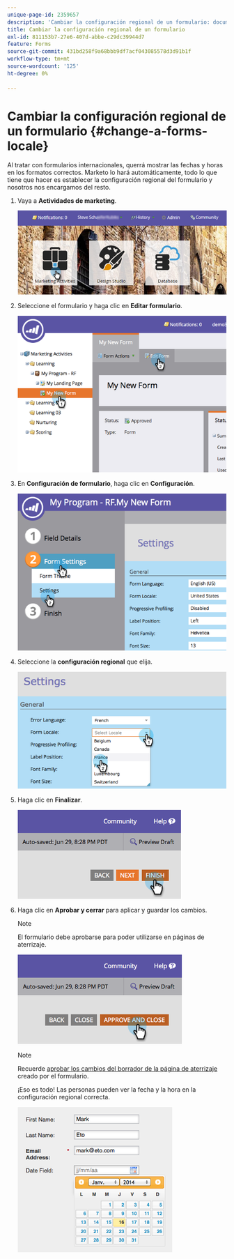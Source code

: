 ```yaml
---
unique-page-id: 2359657
description: 'Cambiar la configuración regional de un formulario: documentos de Marketo, documentación del producto'
title: Cambiar la configuración regional de un formulario
exl-id: 811153b7-27e6-407d-abbe-c29dc39944d7
feature: Forms
source-git-commit: 431bd258f9a68bbb9df7acf043085578d3d91b1f
workflow-type: tm+mt
source-wordcount: '125'
ht-degree: 0%

---
```


# Cambiar la configuración regional de un formulario {#change-a-forms-locale}

Al tratar con formularios internacionales, querrá mostrar las fechas y horas en los formatos correctos. Marketo lo hará automáticamente, todo lo que tiene que hacer es establecer la configuración regional del formulario y nosotros nos encargamos del resto.

1. Vaya a **Actividades de marketing**.

   ![](assets/login-marketing-activities-7.png)

1. Seleccione el formulario y haga clic en **Editar formulario**.

   ![](assets/image2014-9-15-12-3a52-3a52.png)

1. En **Configuración de formulario**, haga clic en **Configuración**.

   ![](assets/image2014-9-15-12-3a53-3a23.png)

1. Seleccione la **configuración regional** que elija.

   ![](assets/image2014-9-15-12-3a53-3a35.png)

1. Haga clic en **Finalizar**.

   ![](assets/image2014-9-15-12-3a53-3a43.png)

1. Haga clic en **Aprobar y cerrar** para aplicar y guardar los cambios.

   >[!NOTE]
   >
   >El formulario debe aprobarse para poder utilizarse en páginas de aterrizaje.

   ![](assets/image2014-9-15-12-3a53-3a52.png)

   >[!NOTE]
   >
   >Recuerde [aprobar los cambios del borrador de la página de aterrizaje](/help/marketo/product-docs/demand-generation/landing-pages/understanding-landing-pages/approve-unapprove-or-delete-a-landing-page.md) creado por el formulario.

   ¡Eso es todo! Las personas pueden ver la fecha y la hora en la configuración regional correcta.

   ![](assets/image2014-9-15-12-3a53-3a59.png)
